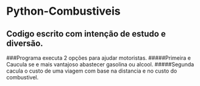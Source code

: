 # Python-Combustiveis
## Codigo escrito com intenção de estudo e diversão.
###Programa executa 2 opções para ajudar motoristas.
#####Primeira e Caucula se e mais vantajoso abastecer gasolina ou alcool.
#####Segunda cacula o custo de uma viagem com base na distancia e no custo do combustivel.
